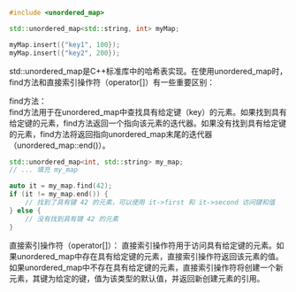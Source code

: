 ```c++
#include <unordered_map>

std::unordered_map<std::string, int> myMap;

myMap.insert({"key1", 100});
myMap.insert({"key2", 200});

```


std::unordered_map是C++标准库中的哈希表实现。在使用unordered_map时，find方法和直接索引操作符（operator[]）有一些重要区别：

find方法：   
find方法用于在unordered_map中查找具有给定键（key）的元素。如果找到具有给定键的元素，find方法返回一个指向该元素的迭代器。如果没有找到具有给定键的元素，find方法将返回指向unordered_map末尾的迭代器（unordered_map::end()）。
```c++
std::unordered_map<int, std::string> my_map;
// ... 填充 my_map

auto it = my_map.find(42);
if (it != my_map.end()) {
    // 找到了具有键 42 的元素，可以使用 it->first 和 it->second 访问键和值
} else {
    // 没有找到具有键 42 的元素
}

```

直接索引操作符（operator[]）：
直接索引操作符用于访问具有给定键的元素。如果unordered_map中存在具有给定键的元素，直接索引操作符返回该元素的值。如果unordered_map中不存在具有给定键的元素，直接索引操作符将创建一个新元素，其键为给定的键，值为该类型的默认值，并返回新创建元素的引用。